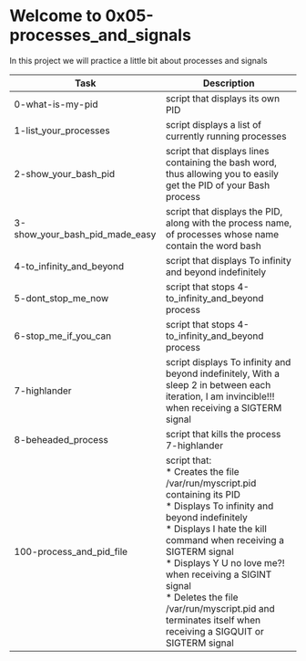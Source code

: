 # Welcome to 0x05-processes_and_signals
In this project we will practice a little bit about processes and signals

| Task | Description |
| ---- | ----------- |
| 0-what-is-my-pid   | script that displays its own PID |
| 1-list_your_processes | script displays a list of currently running processes |
| 2-show_your_bash_pid | script that displays lines containing the bash word, thus allowing you to easily get the PID of your Bash process |
| 3-show_your_bash_pid_made_easy | script that displays the PID, along with the process name, of processes whose name contain the word bash |
| 4-to_infinity_and_beyond | script that displays To infinity and beyond indefinitely |
| 5-dont_stop_me_now | script that stops 4-to_infinity_and_beyond process |
| 6-stop_me_if_you_can |  script that stops 4-to_infinity_and_beyond process |
| 7-highlander | script displays To infinity and beyond indefinitely, With a sleep 2 in between each iteration, I am invincible!!! when receiving a SIGTERM signal |
| 8-beheaded_process | script that kills the process 7-highlander |
| 100-process_and_pid_file | script that: <br/> * Creates the file /var/run/myscript.pid containing its PID <br/> * Displays To infinity and beyond indefinitely <br/> * Displays I hate the kill command when receiving a SIGTERM signal <br/> * Displays Y U no love me?! when receiving a SIGINT signal <br/> * Deletes the file /var/run/myscript.pid and terminates itself when receiving a SIGQUIT or SIGTERM signal |


